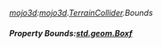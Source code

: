 _[mojo3d](../../modules/mojo3d/mojo3d-module.md):[mojo3d](../../modules/mojo3d/mojo3d-module.md).[TerrainCollider](../../modules/mojo3d/mojo3d-terraincollider.md).Bounds_
##### Property Bounds:[std.geom.Boxf](../../modules/std/std-geom-boxf.md)
